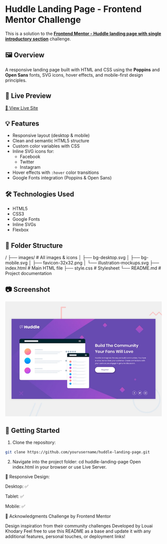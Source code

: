 # Huddle Landing Page - Frontend Mentor Challenge

This is a solution to the **[Frontend Mentor - Huddle landing page with single introductory section](https://www.frontendmentor.io/challenges/huddle-landing-page-with-single-introductory-section)** challenge.

## 🖼️ Overview

A responsive landing page built with HTML and CSS using the **Poppins** and **Open Sans** fonts, SVG icons, hover effects, and mobile-first design principles.

## 🔗 Live Preview

[🔗 View Live Site](https://huddle-landing-frontendmentor-louai.netlify.app/)

## 💡 Features

- Responsive layout (desktop & mobile)
- Clean and semantic HTML5 structure
- Custom color variables with CSS
- Inline SVG icons for:
  - Facebook
  - Twitter
  - Instagram
- Hover effects with `:hover` color transitions
- Google Fonts integration (Poppins & Open Sans)

## 🛠️ Technologies Used

- HTML5
- CSS3
- Google Fonts
- Inline SVGs
- Flexbox

## 📁 Folder Structure

/
├── images/ # All images & icons
│ ├── bg-desktop.svg
│ ├── bg-mobile.svg
│ ├── favicon-32x32.png
│ └── illustration-mockups.svg
├── index.html # Main HTML file
├── style.css # Stylesheet
└── README.md # Project documentation

## 📷 Screenshot

![screenshot of the landing page](./design/desktop-preview.jpg)

## 🚀 Getting Started

1. Clone the repository:

```bash
git clone https://github.com/yourusername/huddle-landing-page.git
```

2. Navigate into the project folder:
   cd huddle-landing-page
   Open index.html in your browser or use Live Server.

📱 Responsive Design:

Desktop: ✅

Tablet: ✅

Mobile: ✅

🙌 Acknowledgments
Challenge by Frontend Mentor

Design inspiration from their community challenges
Developed by Louai Khodary
Feel free to use this README as a base and update it with any additional features, personal touches, or deployment links!
